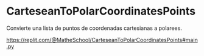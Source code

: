 # CarteseanToPolarCoordinatesPoints

Convierte una lista de puntos de coordenadas cartesianas a polarees.

https://replit.com/@MatheSchool/CarteseanToPolarCoordinatesPoints#main.py
